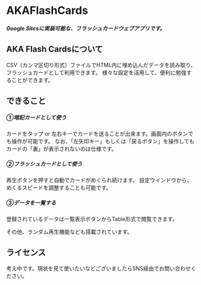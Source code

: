 # AKAFlashCards
##### Google Sitesに実装可能な、フラッシュカードウェブアプリです。

## AKA Flash Cardsについて
CSV（カンマ区切り形式）ファイルでHTML内に埋め込んだデータを読み取り、フラッシュカードとして利用できます。
様々な設定を活用して、便利に勉強することができます。

## できること
##### ①暗記カードとして使う
カードをタップ or 左右キーでカードを送ることが出来ます。画面内のボタンでも操作が可能です。
なお、「左矢印キー」もしくは「戻るボタン」を操作してもカードの「裏」が表示されないのは仕様です。

##### ②フラッシュカードとして使う
再生ボタンを押すと自動でカードがめくられ続けます。
設定ウインドウから、めくるスピードを調整することも可能です。

##### ③データを一覧する
登録されているデータは一覧表示ボタンからTable形式で閲覧できます。

その他、ランダム再生機能なども搭載されています。


## ライセンス
考え中です。現状を見て使いたいなどございましたらSNS経由でお問い合わせください。
